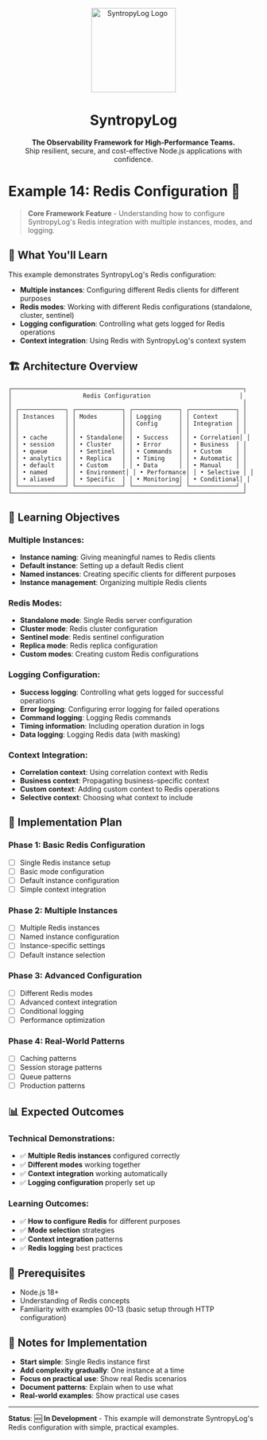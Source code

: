 <p align="center">
  <img src="https://raw.githubusercontent.com/Syntropysoft/syntropylog-examples-/main/assets/syntropyLog-logo.png" alt="SyntropyLog Logo" width="170"/>
</p>

<h1 align="center">SyntropyLog</h1>

<p align="center">
  <strong>The Observability Framework for High-Performance Teams.</strong>
  <br />
  Ship resilient, secure, and cost-effective Node.js applications with confidence.
</p>

# Example 14: Redis Configuration 🔴

> **Core Framework Feature** - Understanding how to configure SyntropyLog's Redis integration with multiple instances, modes, and logging.

## 🎯 What You'll Learn

This example demonstrates SyntropyLog's Redis configuration:

- **Multiple instances**: Configuring different Redis clients for different purposes
- **Redis modes**: Working with different Redis configurations (standalone, cluster, sentinel)
- **Logging configuration**: Controlling what gets logged for Redis operations
- **Context integration**: Using Redis with SyntropyLog's context system

## 🏗️ Architecture Overview

```
┌─────────────────────────────────────────────────────────────────┐
│                    Redis Configuration                         │
│                                                                 │
│ ┌─────────────┐ ┌─────────────┐ ┌─────────────┐ ┌─────────────┐ │
│ │ Instances   │ │ Modes       │ │ Logging     │ │ Context     │ │
│ │             │ │             │ │ Config      │ │ Integration │ │
│ │             │ │             │ │             │ │             │ │
│ │ • cache     │ │ • Standalone│ │ • Success   │ │ • Correlation│ │
│ │ • session   │ │ • Cluster   │ │ • Error     │ │ • Business  │ │
│ │ • queue     │ │ • Sentinel  │ │ • Commands  │ │ • Custom    │ │
│ │ • analytics │ │ • Replica   │ │ • Timing    │ │ • Automatic │ │
│ │ • default   │ │ • Custom    │ │ • Data      │ │ • Manual    │ │
│ │ • named     │ │ • Environment│ │ • Performance│ │ • Selective │ │
│ │ • aliased   │ │ • Specific  │ │ • Monitoring│ │ • Conditional│ │
│ └─────────────┘ └─────────────┘ └─────────────┘ └─────────────┘ │
└─────────────────────────────────────────────────────────────────┘
```

## 🎯 Learning Objectives

### **Multiple Instances:**
- **Instance naming**: Giving meaningful names to Redis clients
- **Default instance**: Setting up a default Redis client
- **Named instances**: Creating specific clients for different purposes
- **Instance management**: Organizing multiple Redis clients

### **Redis Modes:**
- **Standalone mode**: Single Redis server configuration
- **Cluster mode**: Redis cluster configuration
- **Sentinel mode**: Redis sentinel configuration
- **Replica mode**: Redis replica configuration
- **Custom modes**: Creating custom Redis configurations

### **Logging Configuration:**
- **Success logging**: Controlling what gets logged for successful operations
- **Error logging**: Configuring error logging for failed operations
- **Command logging**: Logging Redis commands
- **Timing information**: Including operation duration in logs
- **Data logging**: Logging Redis data (with masking)

### **Context Integration:**
- **Correlation context**: Using correlation context with Redis
- **Business context**: Propagating business-specific context
- **Custom context**: Adding custom context to Redis operations
- **Selective context**: Choosing what context to include

## 🚀 Implementation Plan

### **Phase 1: Basic Redis Configuration**
- [ ] Single Redis instance setup
- [ ] Basic mode configuration
- [ ] Default instance configuration
- [ ] Simple context integration

### **Phase 2: Multiple Instances**
- [ ] Multiple Redis instances
- [ ] Named instance configuration
- [ ] Instance-specific settings
- [ ] Default instance selection

### **Phase 3: Advanced Configuration**
- [ ] Different Redis modes
- [ ] Advanced context integration
- [ ] Conditional logging
- [ ] Performance optimization

### **Phase 4: Real-World Patterns**
- [ ] Caching patterns
- [ ] Session storage patterns
- [ ] Queue patterns
- [ ] Production patterns

## 📊 Expected Outcomes

### **Technical Demonstrations:**
- ✅ **Multiple Redis instances** configured correctly
- ✅ **Different modes** working together
- ✅ **Context integration** working automatically
- ✅ **Logging configuration** properly set up

### **Learning Outcomes:**
- ✅ **How to configure Redis** for different purposes
- ✅ **Mode selection** strategies
- ✅ **Context integration** patterns
- ✅ **Redis logging** best practices

## 🔧 Prerequisites

- Node.js 18+
- Understanding of Redis concepts
- Familiarity with examples 00-13 (basic setup through HTTP configuration)

## 📝 Notes for Implementation

- **Start simple**: Single Redis instance first
- **Add complexity gradually**: One instance at a time
- **Focus on practical use**: Show real Redis scenarios
- **Document patterns**: Explain when to use what
- **Real-world examples**: Show practical use cases

---

**Status**: 🆕 **In Development** - This example will demonstrate SyntropyLog's Redis configuration with simple, practical examples. 